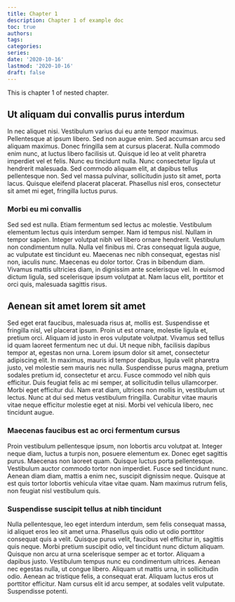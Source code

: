```yaml
---
title: Chapter 1
description: Chapter 1 of example doc
toc: true
authors:
tags:
categories:
series:
date: '2020-10-16'
lastmod: '2020-10-16'
draft: false
---
```


This is chapter 1 of nested chapter.

<!--more-->

## Ut aliquam dui convallis purus interdum

In nec aliquet nisi. Vestibulum varius dui eu ante tempor maximus. Pellentesque at ipsum libero. Sed non augue enim. Sed
accumsan arcu sed aliquam maximus. Donec fringilla sem at cursus placerat. Nulla commodo enim nunc, at luctus libero
facilisis ut. Quisque id leo at velit pharetra imperdiet vel et felis. Nunc eu tincidunt nulla. Nunc consectetur ligula
ut hendrerit malesuada. Sed commodo aliquam elit, at dapibus tellus pellentesque non. Sed vel massa pulvinar,
sollicitudin justo sit amet, porta lacus. Quisque eleifend placerat placerat. Phasellus nisl eros, consectetur sit amet
mi eget, fringilla luctus purus.

### Morbi eu mi convallis

Sed sed est nulla. Etiam fermentum sed lectus ac molestie. Vestibulum elementum lectus quis interdum semper. Nam id
tempus nisl. Nullam in tempor sapien. Integer volutpat nibh vel libero ornare hendrerit. Vestibulum non condimentum
nulla. Nulla vel finibus mi. Cras consequat ligula augue, ac vulputate est tincidunt eu. Maecenas nec nibh consequat,
egestas nisl non, iaculis nunc. Maecenas eu dolor tortor. Cras in bibendum diam. Vivamus mattis ultricies diam, in
dignissim ante scelerisque vel. In euismod dictum ligula, sed scelerisque ipsum volutpat at. Nam lacus elit, porttitor
et orci quis, malesuada sagittis risus.

## Aenean sit amet lorem sit amet

Sed eget erat faucibus, malesuada risus at, mollis est. Suspendisse et fringilla nisl, vel placerat ipsum. Proin ut est
ornare, molestie ligula et, pretium orci. Aliquam id justo in eros vulputate volutpat. Vivamus sed tellus id quam
laoreet fermentum nec ut dui. Ut neque nibh, facilisis dapibus tempor at, egestas non urna. Lorem ipsum dolor sit amet,
consectetur adipiscing elit. In maximus, mauris id tempor dapibus, ligula velit pharetra justo, vel molestie sem mauris
nec nulla. Suspendisse purus magna, pretium sodales pretium id, consectetur et arcu. Fusce commodo vel nibh quis
efficitur. Duis feugiat felis ac mi semper, at sollicitudin tellus ullamcorper. Morbi eget efficitur dui. Nam erat diam,
ultrices non mollis in, vestibulum ut lectus. Nunc at dui sed metus vestibulum fringilla. Curabitur vitae mauris vitae
neque efficitur molestie eget at nisi. Morbi vel vehicula libero, nec tincidunt augue.

### Maecenas faucibus est ac orci fermentum cursus

Proin vestibulum pellentesque ipsum, non lobortis arcu volutpat at. Integer neque diam, luctus a turpis non, posuere
elementum ex. Donec eget sagittis purus. Maecenas non laoreet quam. Quisque luctus porta pellentesque. Vestibulum auctor
commodo tortor non imperdiet. Fusce sed tincidunt nunc. Aenean diam diam, mattis a enim nec, suscipit dignissim neque.
Quisque at est quis tortor lobortis vehicula vitae vitae quam. Nam maximus rutrum felis, non feugiat nisl vestibulum
quis.

### Suspendisse suscipit tellus at nibh tincidunt

Nulla pellentesque, leo eget interdum interdum, sem felis consequat massa, id aliquet eros leo sit amet urna. Phasellus
quis odio ut odio porttitor consequat quis a velit. Quisque purus velit, faucibus vel efficitur in, sagittis quis neque.
Morbi pretium suscipit odio, vel tincidunt nunc dictum aliquam. Quisque non arcu at urna scelerisque semper ac et
tortor. Aliquam a dapibus justo. Vestibulum tempus nunc eu condimentum ultrices. Aenean nec egestas nulla, ut congue
libero. Aliquam ut mattis urna, in sollicitudin odio. Aenean ac tristique felis, a consequat erat. Aliquam luctus eros
ut porttitor efficitur. Nam cursus elit id arcu semper, at sodales velit vulputate. Suspendisse potenti.